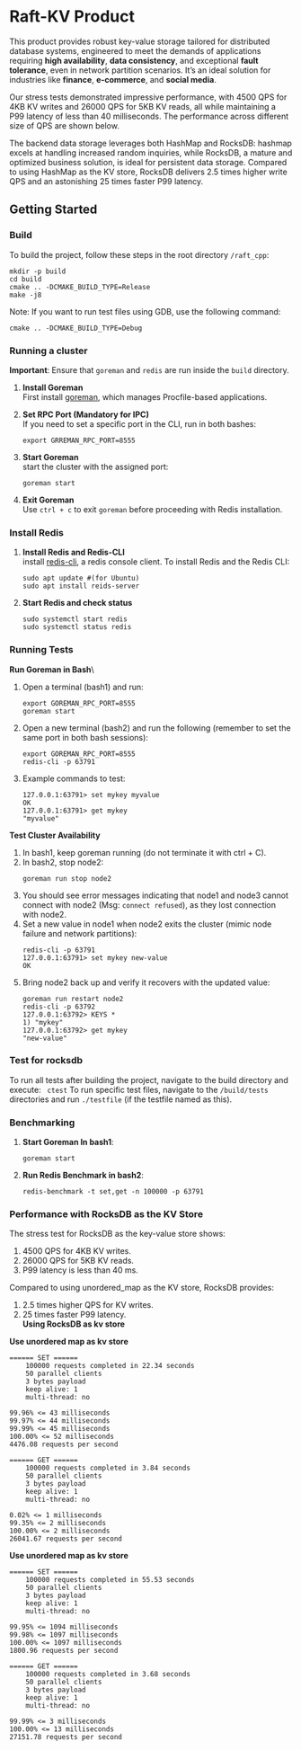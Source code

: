 # Raft-KV Product

This product provides robust key-value storage tailored for distributed database systems, engineered to meet the demands of applications requiring **high availability**, **data consistency**, and exceptional **fault tolerance**, even in network partition scenarios. It’s an ideal solution for industries like **finance**, **e-commerce**, and **social media**.

Our stress tests demonstrated impressive performance, with 4500 QPS for 4KB KV writes and 26000 QPS for 5KB KV reads, all while maintaining a P99 latency of less than 40 milliseconds. The performance across different size of QPS are shown below.

The backend data storage leverages both HashMap and RocksDB: hashmap excels at handling increased random inquiries, while RocksDB, a mature and optimized business solution, is ideal for persistent data storage. Compared to using HashMap as the KV store, RocksDB delivers 2.5 times higher write QPS and an astonishing 25 times faster P99 latency.



## Getting Started

### Build
To build the project, follow these steps in the root directory `/raft_cpp`:

    mkdir -p build
    cd build
    cmake .. -DCMAKE_BUILD_TYPE=Release 
    make -j8
    
Note: If you want to run test files using GDB, use the following command:

    cmake .. -DCMAKE_BUILD_TYPE=Debug


### Running a cluster
**Important**: Ensure that `goreman` and `redis` are run inside the `build` directory.

1. **Install Goreman**\
First install [goreman](https://github.com/mattn/goreman), which manages Procfile-based applications.
2. **Set RPC Port (Mandatory for IPC)**\
If you need to set a specific port in the CLI, run in both bashes:

    ```
    export GRREMAN_RPC_PORT=8555
3. **Start Goreman**\
start the cluster with the assigned port:
    ```
    goreman start
4. **Exit Goreman**\
Use `ctrl + c` to exit `goreman` before proceeding with Redis installation.
    
### Install Redis
1. **Install Redis and Redis-CLI**\
install [redis-cli](https://github.com/antirez/redis), a redis console client. To install Redis and the Redis CLI:
    ```
    sudo apt update #(for Ubuntu)
    sudo apt install reids-server
2. **Start Redis and check status**
    ```
    sudo systemctl start redis
    sudo systemctl status redis

### Running Tests
**Run Goreman in Bash**\
1. Open a terminal (bash1) and run:
    ``` 
    export GOREMAN_RPC_PORT=8555
    goreman start
2. Open a new terminal (bash2) and run the following (remember to set the same port in both bash sessions):
    ```
    export GOREMAN_RPC_PORT=8555
    redis-cli -p 63791
3. Example commands to test:
    ```
    127.0.0.1:63791> set mykey myvalue
    OK
    127.0.0.1:63791> get mykey
    "myvalue"

**Test Cluster Availability**
1. In bash1, keep goreman running (do not terminate it with ctrl + C).
2. In bash2, stop node2:
    ```
    goreman run stop node2
3. You should see error messages indicating that node1 and node3 cannot connect with node2 (Msg: `connect refused`), as they lost connection with node2.
4. Set a new value in node1 when node2 exits the cluster (mimic node failure and network partitions):
    ```
    redis-cli -p 63791
    127.0.0.1:63791> set mykey new-value
    OK
5. Bring node2 back up and verify it recovers with the updated value:
    ```
    goreman run restart node2
    redis-cli -p 63792
    127.0.0.1:63792> KEYS *
    1) "mykey"
    127.0.0.1:63792> get mykey
    "new-value"

### Test for rocksdb
To run all tests after building the project, navigate to the build directory and execute: 
    ```
    ctest```
To run specific test files, navigate to the `/build/tests` directories and run `./testfile` (if the testfile named as this).

### Benchmarking
1. **Start Goreman In bash1**:
    ```
    goreman start
2. **Run Redis Benchmark in bash2**:
    ```
    redis-benchmark -t set,get -n 100000 -p 63791
### Performance with RocksDB as the KV Store
The stress test for RocksDB as the key-value store shows:
1. 4500 QPS for 4KB KV writes.
2. 26000 QPS for 5KB KV reads.
3. P99 latency is less than 40 ms.

Compared to using unordered_map as the KV store, RocksDB provides:
1. 2.5 times higher QPS for KV writes.
2. 25 times faster P99 latency.\
**Using RocksDB as kv store**

**Use unordered map as kv store**

    ====== SET ======
        100000 requests completed in 22.34 seconds
        50 parallel clients
        3 bytes payload
        keep alive: 1
        multi-thread: no

    99.96% <= 43 milliseconds
    99.97% <= 44 milliseconds
    99.99% <= 45 milliseconds
    100.00% <= 52 milliseconds
    4476.08 requests per second

    ====== GET ======
        100000 requests completed in 3.84 seconds
        50 parallel clients
        3 bytes payload
        keep alive: 1
        multi-thread: no

    0.02% <= 1 milliseconds
    99.35% <= 2 milliseconds
    100.00% <= 2 milliseconds
    26041.67 requests per second

**Use unordered map as kv store**

    ====== SET ======
        100000 requests completed in 55.53 seconds
        50 parallel clients
        3 bytes payload
        keep alive: 1
        multi-thread: no

    99.95% <= 1094 milliseconds
    99.98% <= 1097 milliseconds
    100.00% <= 1097 milliseconds
    1800.96 requests per second

    ====== GET ======
        100000 requests completed in 3.68 seconds
        50 parallel clients
        3 bytes payload
        keep alive: 1
        multi-thread: no

    99.99% <= 3 milliseconds
    100.00% <= 13 milliseconds
    27151.78 requests per second
    
    
    
    
    
    
    

